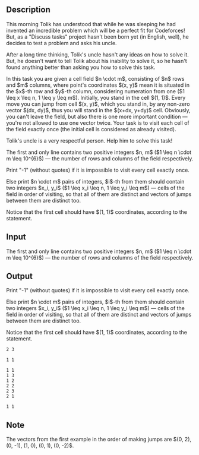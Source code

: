 ## Description

<div><p>This morning Tolik has understood that while he was sleeping he had invented an incredible problem which will be a perfect fit for Codeforces! But, as a "Discuss tasks" project hasn't been born yet (in English, well), he decides to test a problem and asks his uncle.</p><p>After a long time thinking, Tolik's uncle hasn't any ideas on how to solve it. But, he doesn't want to tell Tolik about his inability to solve it, so he hasn't found anything better than asking you how to solve this task.</p><p>In this task you are given a cell field $n \cdot m$, consisting of $n$ rows and $m$ columns, where point's coordinates $(x, y)$ mean it is situated in the $x$-th row and $y$-th column, considering numeration from one ($1 \leq x \leq n, 1 \leq y \leq m$). Initially, you stand in the cell $(1, 1)$. Every move you can jump from cell $(x, y)$, which you stand in, by any non-zero vector $(dx, dy)$, thus you will stand in the $(x+dx, y+dy)$ cell. Obviously, you can't leave the field, but also there is one more important condition&nbsp;— you're not allowed to use one vector twice. Your task is to visit each cell of the field exactly once (the initial cell is considered as already visited).</p><p>Tolik's uncle is a very respectful person. Help him to solve this task!</p></div><div class="input-specification"><p>The first and only line contains two positive integers $n, m$ ($1 \leq n \cdot m \leq 10^{6}$)&nbsp;— the number of rows and columns of the field respectively.</p></div><div class="output-specification"><p>Print "-1" (without quotes) if it is impossible to visit every cell exactly once.</p><p>Else print $n \cdot m$ pairs of integers, $i$-th from them should contain two integers $x_i, y_i$ ($1 \leq x_i \leq n, 1 \leq y_i \leq m$)&nbsp;— cells of the field in order of visiting, so that all of them are distinct and vectors of jumps between them are distinct too.</p><p>Notice that the first cell should have $(1, 1)$ coordinates, according to the statement.</p></div>

## Input

<p>The first and only line contains two positive integers $n, m$ ($1 \leq n \cdot m \leq 10^{6}$)&nbsp;— the number of rows and columns of the field respectively.</p>

## Output

<p>Print "-1" (without quotes) if it is impossible to visit every cell exactly once.</p><p>Else print $n \cdot m$ pairs of integers, $i$-th from them should contain two integers $x_i, y_i$ ($1 \leq x_i \leq n, 1 \leq y_i \leq m$)&nbsp;— cells of the field in order of visiting, so that all of them are distinct and vectors of jumps between them are distinct too.</p><p>Notice that the first cell should have $(1, 1)$ coordinates, according to the statement.</p>





```input1
2 3
```




```input2
1 1
```




```output1
1 1
1 3
1 2
2 2
2 3
2 1
```




```output2
1 1
```



## Note

<p>The vectors from the first example in the order of making jumps are $(0, 2), (0, -1), (1, 0), (0, 1), (0, -2)$.</p>
